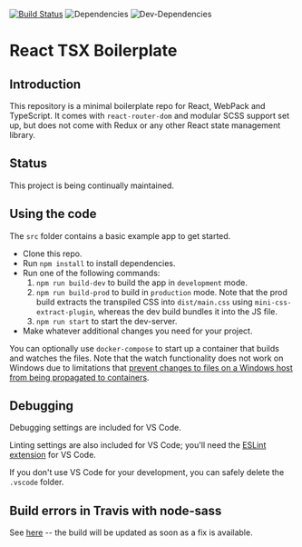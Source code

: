 [![Build Status](https://travis-ci.org/yottaawesome/react-tsx-boilerplate.svg?branch=master)](https://travis-ci.org/yottaawesome/react-tsx-boilerplate) ![Dependencies](https://david-dm.org/yottaawesome/react-tsx-boilerplate.svg) ![Dev-Dependencies](https://david-dm.org/yottaawesome/react-tsx-boilerplate/dev-status.svg)

# React TSX Boilerplate

## Introduction

This repository is a minimal boilerplate repo for React, WebPack and TypeScript. It comes with `react-router-dom` and modular SCSS support set up, but does not come with Redux or any other React state management library.

## Status

This project is being continually maintained.

## Using the code

The `src` folder contains a basic example app to get started.

* Clone this repo.
* Run `npm install` to install dependencies.
* Run one of the following commands:
    1. `npm run build-dev` to build the app in `development` mode.
    2. `npm run build-prod` to build in `production` mode. Note that the prod build extracts the transpiled CSS into `dist/main.css` using `mini-css-extract-plugin`, whereas the dev build bundles it into the JS file.
    3. `npm run start` to start the dev-server.
* Make whatever additional changes you need for your project.

You can optionally use `docker-compose` to start up a container that builds and watches the files. Note that the watch functionality does not work on Windows due to limitations that [prevent changes to files on a Windows host from being propagated to containers](https://forums.docker.com/t/file-system-watch-does-not-work-with-mounted-volumes/12038/20).

## Debugging

Debugging settings are included for VS Code.

Linting settings are also included for VS Code; you'll need the [ESLint extension](https://marketplace.visualstudio.com/items?itemName=dbaeumer.vscode-eslint) for VS Code.

If you don't use VS Code for your development, you can safely delete the `.vscode` folder.

## Build errors in Travis with node-sass

See [here](https://github.com/sass/node-sass/issues/3077) -- the build will be updated as soon as a fix is available.
